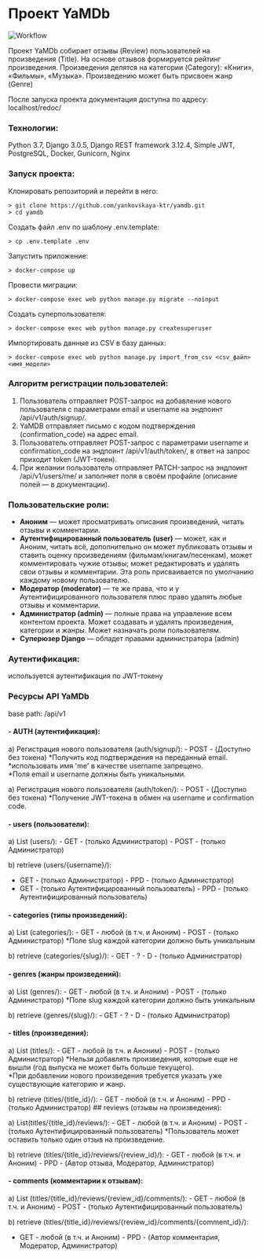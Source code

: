 # Проект YaMDb

![Workflow](https://github.com/yankovskaya-ktr/yamdb/actions/workflows/yamdb_workflow.yml/badge.svg)
  
Проект YaMDb собирает отзывы (Review) пользователей на произведения (Title).
На основе отзывов формируется рейтинг произведения.
Произведения делятся на категории (Category): «Книги», «Фильмы», «Музыка».
Произведению может быть присвоен жанр (Genre)

После запуска проекта документация доступна по адресу: localhost/redoc/

### Технологии:

Python 3.7, Django 3.0.5, Django REST framework 3.12.4, Simple JWT, PostgreSQL, Docker, Gunicorn, Nginx

### Запуск проекта:
  
Клонировать репозиторий и перейти в него:  
  
```  
> git clone https://github.com/yankovskaya-ktr/yamdb.git
> cd yamdb
``` 

Создать файл .env по шаблону .env.template:

```
> cp .env.template .env
```
Запустить приложение:

``` 
> docker-compose up
``` 
Провести миграции:

``` 
> docker-compose exec web python manage.py migrate --noinput
``` 

Создать суперпользователя:

``` 
> docker-compose exec web python manage.py createsuperuser
``` 

Импортировать данные из CSV в базу данных:  
  
```  
> docker-compose exec web python manage.py import_from_csv <csv_файл> <имя_модели>    
```  

  
### Алгоритм регистрации пользователей:  
  
1. Пользователь отправляет POST-запрос на добавление нового пользователя с параметрами email и username на эндпоинт /api/v1/auth/signup/.  
2. YaMDB отправляет письмо с кодом подтверждения (confirmation_code) на адрес email.  
3. Пользователь отправляет POST-запрос с параметрами username и confirmation_code на эндпоинт /api/v1/auth/token/, в ответ на запрос приходит token (JWT-токен).  
4. При желании пользователь отправляет PATCH-запрос на эндпоинт /api/v1/users/me/ и заполняет поля в своём профайле (описание полей — в документации).  
  
### Пользовательские роли:  
  
- **Аноним** — может просматривать описания произведений, читать отзывы и комментарии.  
- **Аутентифицированный пользователь (user)** — может, как и Аноним, читать всё, дополнительно он может публиковать отзывы и ставить оценку произведениям (фильмам/книгам/песенкам), может комментировать чужие отзывы; может редактировать и удалять свои отзывы и комментарии. Эта роль присваивается по умолчанию каждому новому пользователю.  
- **Модератор (moderator)** — те же права, что и у Аутентифицированного пользователя плюс право удалять любые отзывы и комментарии.  
- **Администратор (admin)** — полные права на управление всем контентом проекта. Может создавать и удалять произведения, категории и жанры. Может назначать роли пользователям.  
- **Суперюзер Django** — обладет правами администратора (admin)  
  
### Аутентификация:  
  
используется аутентификация по JWT-токену
  
### Ресурсы API YaMDb  
  
base path: /api/v1
  
#### - AUTH (аутентификация):  
  
 а) Регистрация нового пользователя (auth/signup/): - POST - (Доступно без токена) *Получить код подтверждения на переданный email.  
*использовать имя 'me' в качестве username запрещено.  
*Поля email и username должны быть уникальными.  
  
 а) Регистрация нового пользователя (auth/token/): - POST - (Доступно без токена) *Получение JWT-токена в обмен на username и confirmation code.  
  
#### - users (пользователи):  
  
 а) List (users/): - GET - (только Администратор) - POST - (только Администратор)
 
 b) retrieve (users/{username}/):  
 - GET - (только Администратор) - PPD - (только Администратор)    
 - GET -  (только Аутентифицированный пользователь) - PPD -  (только Аутентифицированный пользователь)  

#### - categories (типы произведений):  
  
 а) List (categories/): - GET - любой (в т.ч. и Аноним) - POST - (только Администратор) 
 *Поле slug каждой категории должно быть уникальным  
     
 b) retrieve (categories/{slug}/): - GET - ? - D - (только Администратор)  

#### - genres (жанры произведений):  
  
 а) List (genres/): - GET - любой (в т.ч. и Аноним) - POST - (только Администратор) 
 *Поле slug каждой категории должно быть уникальным  
     
 b) retrieve (genres/{slug}/): - GET - ? - D - (только Администратор)  

#### - titles (произведения):  
  
 а) List (titles/): - GET - любой (в т.ч. и Аноним) - POST - (только Администратор) 
*Нельзя добавлять произведения, которые еще не вышли (год выпуска не может быть больше текущего).  
*При добавлении нового произведения требуется указать уже существующие категорию и жанр.     
     
 b) retrieve (titles/{title_id}/): - GET - любой (в т.ч. и Аноним) - PPD - (только Администратор)  ## reviews (отзывы на произведения):  
  
 а) List(titles/{title_id}/reviews/): - GET - любой (в т.ч. и Аноним) - POST - (только Аутентифицированный пользователь)
 *Пользователь может оставить только один отзыв на произведение.  
     
 b) retrieve (titles/{title_id}/reviews/{review_id}/): - GET - любой (в т.ч. и Аноним) - PPD - (Автор отзыва, Модератор, Администратор)  
  
#### - comments (комментарии к отзывам):  
  
 а) List (titles/{title_id}/reviews/{review_id}/comments/): - GET - любой (в т.ч. и Аноним) - POST - (только Аутентифицированный пользователь)
 
 b) retrieve (titles/{title_id}/reviews/{review_id}/comments/{comment_id}/):  
 - GET - любой (в т.ч. и Аноним) - PPD - (Автор комментария, Модератор, Администратор)  

